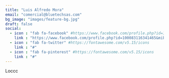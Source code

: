 ```yaml
---
title: "Luis Alfredo Mora"
email: "comercial@bluetechsas.com"
bg_image: "images/feature-bg.jpg"
draft: false
social:
  - icon : "fab fa-facebook" #https://www.facebook.com/profile.php?id=100083116341465
    link : "https://www.facebook.com/profile.php?id=100083116341465&mibextid=ZbWKwL"
  - icon : "fab fa-twitter" #https://fontawesome.com/v5.15/icons
    link : "#"
  - icon : "fab fa-pinterest" #https://fontawesome.com/v5.15/icons
    link : "#"
---
```


Loccc
